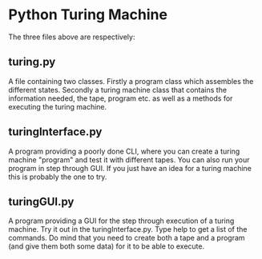 # Python Turing Machine
The three files above are respectively:

## turing.py 
A file containing two classes.
Firstly a program class which assembles the different states.
Secondly a turing machine class that contains the information needed, the tape, program etc.
as well as a methods for executing the turing machine. 

## turingInterface.py
A program providing a poorly done CLI, where you can create a turing machine "program" and test it with different tapes.
You can also run your program in step through GUI.
If you just have an idea for a turing machine this is probably the one to try.

## turingGUI.py
A program providing a GUI for the step through execution of a turing machine.
Try it out in the turingInterface.py.
Type help to get a list of the commands.
Do mind that you need to create both a tape and a program (and give them both some data) for it to be able to execute.
